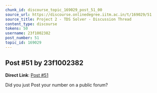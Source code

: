 ```yaml
---
chunk_id: discourse_topic_169029_post_51_00
source_url: https://discourse.onlinedegree.iitm.ac.in/t/169029/51
source_title: Project 2 - TDS Solver - Discussion Thread
content_type: discourse
tokens: 50
username: 23f1002382
post_number: 51
topic_id: 169029
---
```


## Post #51 by 23f1002382

**Direct Link**: [Post #51](https://discourse.onlinedegree.iitm.ac.in/t/169029/51)

Did you just Post your number on a public forum?
